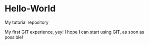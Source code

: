 # Hello-World
My tutorial repository


My first GIT experience, yey!
I hope I can start using GIT, as soon as possible!
